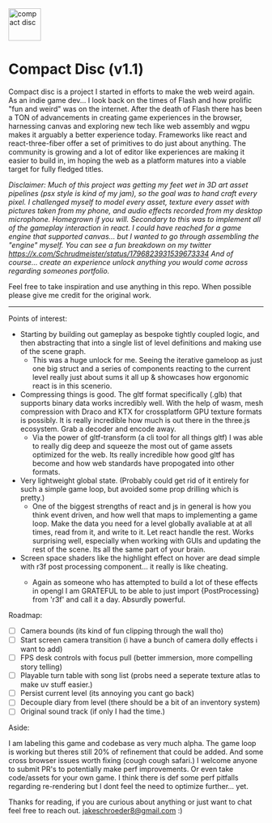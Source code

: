 <img src="https://upload.wikimedia.org/wikipedia/commons/e/e8/CD_autolev_crop_new.jpg" style="width:64px; height:64px" alt="compact disc"/>

# Compact Disc (v1.1)

Compact disc is a project I started in efforts to make the web weird again. As an indie game dev... I look back on the times of Flash and how prolific "fun and weird" was on the internet. After the death of Flash there has been a TON of advancements in creating game experiences in the browser, harnessing canvas and exploring new tech like web assembly and wgpu makes it arguably a better experience today. Frameworks like react and react-three-fiber offer a set of primitives to do just about anything. The community is growing and a lot of editor like experiences are making it easier to build in, im hoping the web as a platform matures into a viable target for fully fledged titles.

_Disclaimer: Much of this project was getting my feet wet in 3D art asset pipelines (psx style is kind of my jam), so the goal was to hand craft every pixel. I challenged myself to model every asset, texture every asset with pictures taken from my phone, and audio effects recorded from my desktop microphone. Homegrown if you will. Secondary to this was to implement all of the gameplay interaction in react. I could have reached for a game engine that supported canvas... but I wanted to go through assembling the "engine" myself. You can see a fun breakdown on my twitter https://x.com/Schrudmeister/status/1796823931539673334 And of course... create an experience unlock anything you would come across regarding someones portfolio._

Feel free to take inspiration and use anything in this repo. When possible please give me credit for the original work.

---

Points of interest:

- Starting by building out gameplay as bespoke tightly coupled logic, and then abstracting that into a single list of level definitions and making use of the scene graph.
  - This was a huge unlock for me. Seeing the iterative gameloop as just one big struct and a series of components reacting to the current level really just about sums it all up & showcases how ergonomic react is in this scenerio.
- Compressing things is good. The gltf format specifically (.glb) that supports binary data works incredibly well. With the help of wasm, mesh compression with Draco and KTX for crossplatform GPU texture formats is possibly. It is really incredible how much is out there in the three.js ecosystem. Grab a decoder and encode away.
  - Via the power of gltf-transform (a cli tool for all things gltf) I was able to really dig deep and squeeze the most out of game assets optimized for the web. Its really incredible how good gltf has become and how web standards have propogated into other formats.
- Very lightweight global state. (Probably could get rid of it entirely for such a simple game loop, but avoided some prop drilling which is pretty.)
  - One of the biggest strengths of react and js in general is how you think event driven, and how well that maps to implementing a game loop. Make the data you need for a level globally avaliable at at all times, read from it, and write to it. Let react handle the rest. Works surprising well, especially when working with GUIs and updating the rest of the scene. Its all the same part of your brain.
- Screen space shaders like the highlight effect on hover are dead simple with r3f post processing <Outline/> component... it really is like cheating.
  - Again as someone who has attempted to build a lot of these effects in opengl I am GRATEFUL to be able to just import {PostProcessing} from 'r3f' and call it a day. Absurdly powerful.

Roadmap:

- [ ] Camera bounds (its kind of fun clipping through the wall tho)
- [ ] Start screen camera transition (i have a bunch of camera dolly effects i want to add)
- [ ] FPS desk controls with focus pull (better immersion, more compelling story telling)
- [ ] Playable turn table with song list (probs need a seperate texture atlas to make uv stuff easier.)
- [ ] Persist current level (its annoying you cant go back)
- [ ] Decouple diary from level (there should be a bit of an inventory system)
- [ ] Original sound track (if only I had the time.)

Aside:

I am labeling this game and codebase as very much alpha. The game loop is working but theres still 20% of refinement that could be added. And some cross browser issues worth fixing (cough cough safari.) I welcome anyone to submit PR's to potentially make perf improvements. Or even take code/assets for your own game. I think there is def some perf pitfalls regarding re-rendering but I dont feel the need to optimize further... yet.

Thanks for reading, if you are curious about anything or just want to chat feel free to reach out. jakeschroeder8@gmail.com :)
